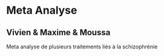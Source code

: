 # Meta Analyse

## Vivien & Maxime & Moussa

Meta analyse de plusieurs traitements liés à la schizophrénie
